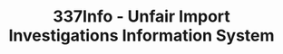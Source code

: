 ---
layout: default
bigquery: https://console.cloud.google.com/bigquery?p=patents-public-data&d=usitc_investigations&page=dataset&project=sheets-management-319211
citation: US International Trade Commission 337Info Unfair Import Investigations Information
  System
contributors: US International Trade Comission
cost: None
description: US International Trade Commission 337Info Unfair Import Investigations
  Information System contains data on investigations done under Section 337. Section
  337 declares the infringement of certain statutory intellectual property rights
  and other forms of unfair competition in import trade to be unlawful practices.
  Most Section 337 investigations involve allegations of patent or registered trademark
  infringement.
documentation: FAQ and tutorial available on the site
last_edit: Mon, 04 Apr 2022 19:10:40 GMT
location: https://pubapps2.usitc.gov/337external/
maintained_by: US International Trade Comission
schema_fields: '[''finalDetViolation'', ''investigationTermDate'', ''lastUpdated'',
  ''teoReliefGranted'', ''investigationType'', ''trademarkNumbers'', ''actualEndDateEvidHear'',
  ''complainant'', ''invUnfairAct'', ''actualStartDateEvidHear'', ''dateOfPublicationFrNotice'',
  ''finalDetNoViolation'', ''publication_number'', ''patentNumber'', ''teoIdIssueDate'',
  ''gcAttorney'', ''reportingRequirements'', ''currentActiveALJ'', ''patentNumbers'',
  ''ouiiParticipation'', ''title'', ''dateCreated'', ''ouiiAttorney'', ''scheduledEndDateEvidHear'',
  ''copyrightNumbers'', ''htsNumbers'', ''issueDateOtherNonFinal'', ''endDateMarkmanHearing'',
  ''startDateMarkmanHearing'', ''investigationNo'', ''markmanHearing'', ''respondent'',
  ''docketNo'', ''aljAssigned'', ''internalRemand'', ''cafcAppeals'', ''scheduledStartDateEvidHear'',
  ''dateComplaintFiled'', ''teoIdDueDate'', ''finalIdOnViolationDue'', ''id'', ''teoProceedingInvolved'',
  ''finalIdOnViolationIssue'', ''currentStatus'', ''targetDate'']'
shortname: unfair_import_investigations
tags:
- import
- legal
- trade
timeframe: 2008-2021 (prior to 2008 downloadable as a JSON file)
title: 337Info - Unfair Import Investigations Information System
uuid: 2721f5ec-e599-4890-9265-9706719fc71e
---